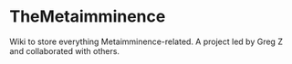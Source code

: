 # TheMetaimminence
Wiki to store everything Metaimminence-related. A project led by Greg Z and collaborated with others. 
